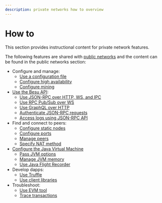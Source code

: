 ```yaml
---
description: private networks how to overview
---
```


# How to

This section provides instructional content for private network features.

The following features are shared with [public networks](../../public-networks/index.md) and the
content can be found in the public networks section:

- Configure and manage:
    - [Use a configuration file](../../public-networks/how-to/configuration-file.md)
    - [Configure high availability](../../public-networks/how-to/configure-ha/index.md)
    - [Configure mining](../../public-networks/how-to/use-pow/mining.md)
- [Use the Besu API](../../public-networks/how-to/use-besu-api/index.md):
    - [Use JSON-RPC over HTTP, WS, and IPC](../../public-networks/how-to/use-besu-api/json-rpc.md)
    - [Use RPC Pub/Sub over WS](../../public-networks/how-to/use-besu-api/rpc-pubsub.md)
    - [Use GraphQL over HTTP](../../public-networks/how-to/use-besu-api/graphql.md)
    - [Authenticate JSON-RPC requests](../../public-networks/how-to/use-besu-api/authenticate.md)
    - [Access logs using JSON-RPC API](../../public-networks/how-to/use-besu-api/access-logs.md)
- Find and connect to peers:
    - [Configure static nodes](../../public-networks/how-to/connect/static-nodes.md)
    - [Configure ports](../../public-networks/how-to/connect/configure-ports.md)
    - [Manage peers](../../public-networks/how-to/connect/manage-peers.md)
    - [Specify NAT method](../../public-networks/how-to/connect/specify-nat.md)
- [Configure the Java Virtual Machine](../../public-networks/how-to/configure-jvm/index.md)
    - [Pass JVM options](../../public-networks/how-to/configure-jvm/pass-jvm-options.md)
    - [Manage JVM memory](../../public-networks/how-to/configure-jvm/manage-memory.md)
    - [Use Java Flight Recorder](../../public-networks/how-to/configure-jvm/java-flight-recorder.md)
- Develop dapps:
    - [Use Truffle](../../public-networks/how-to/develop/truffle.md)
    - [Use client libraries](../../public-networks/how-to/develop/client-libraries.md)
- Troubleshoot:
    - [Use EVM tool](../../public-networks/how-to/troubleshoot/evm-tool.md)
    - [Trace transactions](../../public-networks/how-to/troubleshoot/trace-transactions.md)
